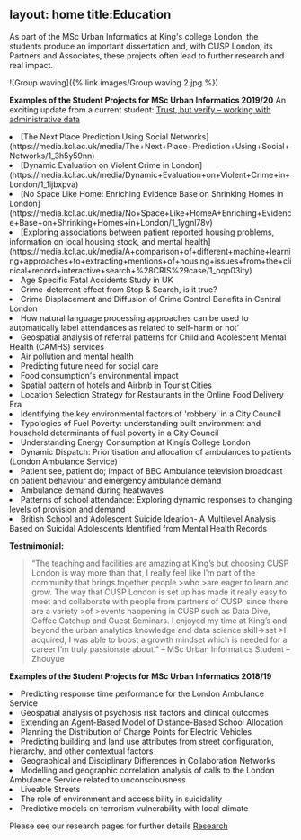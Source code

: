 
layout: home
title:Education
---


As part of the MSc Urban Informatics at King's college London, the students produce an important dissertation and, with CUSP London, its Partners and Associates, these projects often lead to further research and real impact.<br>

![Group waving]({% link images/Group waving 2.jpg %})

**Examples of the Student Projects for MSc Urban Informatics 2019/20**
An exciting update from a current student: [Trust, but verify – working with administrative data](https://kingsgeocomputation.org/2020/02/19/trust-but-verify-working-with-administrative-data/)
<li>[The Next Place Prediction Using Social Networks](https://media.kcl.ac.uk/media/The+Next+Place+Prediction+Using+Social+Networks/1_3h5y59nn)<br>
<li>[Dynamic Evaluation on Violent Crime in London](https://media.kcl.ac.uk/media/Dynamic+Evaluation+on+Violent+Crime+in+London/1_1ijbxpva)<br>
<li>[No Space Like Home: Enriching Evidence Base on Shrinking Homes in London]<br>(https://media.kcl.ac.uk/media/No+Space+Like+HomeA+Enriching+Evidence+Base+on+Shrinking+Homes+in+London/1_1ygnl78v)<br>
<li>[Exploring associations between patient reported housing problems,  information on local housing stock, and mental health](https://media.kcl.ac.uk/media/A+comparison+of+different+machine+learning+approaches+to+extracting+mentions+of+housing+issues+from+the+clinical+record+interactive+search+%28CRIS%29case/1_oqp03ity)<br>
<li>Age Specific Fatal Accidents Study in UK<br>
<li>Crime-deterrent effect from Stop & Search, is it true?<br>
<li>Crime Displacement and Diffusion of Crime Control Benefits in Central London<br>
<li>How natural language processing approaches can be used to automatically label attendances as related to self-harm or not’<br>
<li>Geospatial analysis of referral patterns for Child and Adolescent Mental Health (CAMHS) services<br>
<li>Air pollution and mental health<br>
<li>Predicting future need for social care<br>
<li>Food consumption's environmental impact<br>
<li>Spatial pattern of hotels and Airbnb in Tourist Cities<br>
<li>Location Selection Strategy for Restaurants in the Online Food Delivery Era<br>
<li>Identifying the key environmental factors of 'robbery' in a City Council<br>
<li>Typologies of Fuel Poverty: understanding built environment and household determinants of fuel poverty in a City Council<br>
<li>Understanding Energy Consumption at Kingís College London<br>
<li>Dynamic Dispatch: Prioritisation and allocation of ambulances to patients (London Ambulance Service)<br>
<li>Patient see, patient do; impact of BBC Ambulance television broadcast on patient behaviour and emergency ambulance demand<br>
<li>Ambulance demand during heatwaves<br>
<li>Patterns of school attendance: Exploring dynamic responses to changing levels of provision and demand<br>
<li>British School and Adolescent Suicide Ideation- A Multilevel Analysis Based on Suicidal Adolescents Identified from Mental Health Records<br>

**Testmimonial:**
>“The teaching and facilities are amazing at King’s but choosing CUSP London is way more than that, I really feel like I’m part of the community that brings together people >who >are eager to learn and grow. The way that CUSP London is set up has made it really easy to meet and collaborate with people from partners of CUSP, since there are a variety >of >events happening in CUSP such as Data Dive, Coffee Catchup and Guest Seminars. I enjoyed my time at King’s and beyond the urban analytics knowledge and data science skill->set >I acquired, I was able to boost a growth mindset which is needed for a career I’m truly passionate about.” – MSc Urban Informatics Student – Zhouyue

**Examples of the Student Projects for MSc Urban Informatics 2018/19**
<li>Predicting response time performance for the London Ambulance Service<br>
<li>Geospatial analysis of psychosis risk factors and clinical outcomes<br>
<li>Extending an Agent-Based Model of Distance-Based School Allocation<br>
<li>Planning the Distribution of Charge Points for Electric Vehicles<br>
<li>Predicting building and land use attributes from street configuration, hierarchy, and other contextual factors<br>
<li>Geographical and Disciplinary Differences in Collaboration Networks<br>
<li>Modelling and geographic correlation analysis of calls to the London Ambulance Service related to unconsciousness<br>
<li>Liveable Streets<br>
<li>The role of environment and accessibility in suicidality<br>
<li>Predictive models on terrorism vulnerability with local climate<br>
  
Please see our research pages for further details [Research](Https://cusplondon.ac.uk/research.html)<br>
